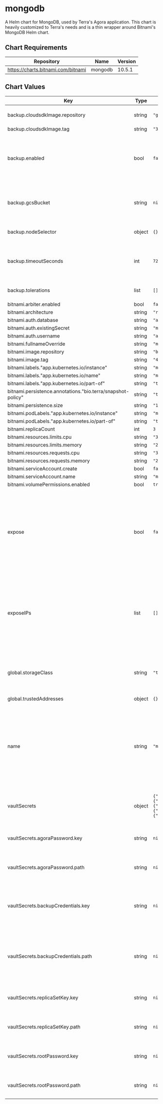 mongodb
=======

A Helm chart for MongoDB, used by Terra's Agora application.
This chart is heavily customized to Terra's needs and is a thin wrapper around Bitnami's MongoDB Helm chart.


## Chart Requirements

| Repository | Name | Version |
|------------|------|---------|
| https://charts.bitnami.com/bitnami | mongodb | 10.5.1 |

## Chart Values

| Key | Type | Default | Description |
|-----|------|---------|-------------|
| backup.cloudsdkImage.repository | string | `"gcr.io/google.com/cloudsdktool/cloud-sdk"` | Image tag to use for Cloud SDK |
| backup.cloudsdkImage.tag | string | `"326.0.0-alpine"` |  |
| backup.enabled | bool | `false` | Whether to automatically back up MongoDB with a nightly mongodump + copy to GCP bucket |
| backup.gcsBucket | string | `nil` | Name of the GCS bucket where backups should be copied |
| backup.nodeSelector | object | `{}` | NodeSelector for backup CronJob pods |
| backup.timeoutSeconds | int | `7200` | How many seconds to wait before assuming job is hung and killing it |
| backup.tolerations | list | `[]` | Tolerations for backup CronJob pods |
| bitnami.arbiter.enabled | bool | `false` |  |
| bitnami.architecture | string | `"replicaset"` |  |
| bitnami.auth.database | string | `"agora"` |  |
| bitnami.auth.existingSecret | string | `"mongodb-secrets"` |  |
| bitnami.auth.username | string | `"agora"` |  |
| bitnami.fullnameOverride | string | `"mongodb"` |  |
| bitnami.image.repository | string | `"bitnami/mongodb"` |  |
| bitnami.image.tag | string | `"4.4.3-debian-10-r31"` |  |
| bitnami.labels."app.kubernetes.io/instance" | string | `"mongodb"` |  |
| bitnami.labels."app.kubernetes.io/name" | string | `"mongodb"` |  |
| bitnami.labels."app.kubernetes.io/part-of" | string | `"terra"` |  |
| bitnami.persistence.annotations."bio.terra/snapshot-policy" | string | `"terra-snapshot-policy"` |  |
| bitnami.persistence.size | string | `"125Gi"` |  |
| bitnami.podLabels."app.kubernetes.io/instance" | string | `"mongodb"` |  |
| bitnami.podLabels."app.kubernetes.io/part-of" | string | `"terra"` |  |
| bitnami.replicaCount | int | `3` |  |
| bitnami.resources.limits.cpu | string | `"3250m"` |  |
| bitnami.resources.limits.memory | string | `"21Gi"` |  |
| bitnami.resources.requests.cpu | string | `"3250m"` |  |
| bitnami.resources.requests.memory | string | `"21Gi"` |  |
| bitnami.serviceAccount.create | bool | `false` |  |
| bitnami.serviceAccount.name | string | `"mongodb-sa"` |  |
| bitnami.volumePermissions.enabled | bool | `true` |  |
| expose | bool | `false` | Whether to expose MongoDB outside the cluster. This is only for backwards-compatibility with existing Terra dev workflows; avoid enabling in new environments |
| exposeIPs | list | `[]` | Static public IPs to assign to replicas. Required if expose is `true`; must match the number of replicas. Eg. ["1.2.3.4", "5.6.7.8", "9.10.11.12"]. |
| global.storageClass | string | `"terra-xfs-zonal"` | Storage class to use when provisioning persistent disks (passed to Bitnami chart) |
| global.trustedAddresses | object | `{}` |  |
| name | string | `"mongodb"` | The name of the service deployed by this chart. Defaults to "mongodb". If this value is overridden, be careful to also update the bitnami subchart values below to match! |
| vaultSecrets | object | `{"agoraPassword":{"key":null,"path":null},"backupCredentials":{"key":null,"path":null},"replicaSetKey":{"key":null,"path":null},"rootPassword":{"key":null,"path":null}}` | Where in Vault to find secrets used by MongoDB chart. |
| vaultSecrets.agoraPassword.key | string | `nil` | Key in Vault where the Agora password is stored |
| vaultSecrets.agoraPassword.path | string | `nil` | Path in Vault the Agora password is stored |
| vaultSecrets.backupCredentials.key | string | `nil` | Key in Vault where base64-encoded GCP service account key for backups is stored |
| vaultSecrets.backupCredentials.path | string | `nil` | Path in Vault where base64-encoded GCP service account key for backups is stored |
| vaultSecrets.replicaSetKey.key | string | `nil` | Key in Vault where the MongoDB replica set key is stored |
| vaultSecrets.replicaSetKey.path | string | `nil` | Path in Vault the MongoDB replica set key is stored |
| vaultSecrets.rootPassword.key | string | `nil` | Key in Vault where the MongoDB root password is stored |
| vaultSecrets.rootPassword.path | string | `nil` | Path in Vault the MongoDB root password is stored |
